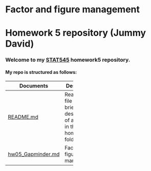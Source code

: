 Factor and figure management
================
Homework 5 repository (Jummy David)
===================================

### Welcome to my [STAT545](https://github.com/STAT545-UBC) homework5 repository.

#### My repo is structured as follows:

<table style="width:42%;">
<colgroup>
<col width="23%" />
<col width="18%" />
</colgroup>
<thead>
<tr class="header">
<th><strong>Documents</strong></th>
<th><strong>Description</strong></th>
</tr>
</thead>
<tbody>
<tr class="odd">
<td><a href="https://github.com/STAT545-UBC-students/hw05-funkedavid82/blob/master/README.md">README.md</a></td>
<td>Readme.md file gives a brief description of all I have in the homework5 folder</td>
</tr>
<tr class="even">
<td><a href="https://github.com/STAT545-UBC-students/hw05-funkedavid82/blob/master/hw05-Gapminder.md">hw05_Gapminder.md</a></td>
<td>Factor and figure management</td>
</tr>
</tbody>
</table>


